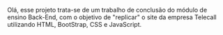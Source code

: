 Olá, esse projeto trata-se de um trabalho de  conclusão do módulo de ensino Back-End, com o objetivo de "replicar" o site da empresa Telecall utilizando HTML, BootStrap, CSS e JavaScript.
